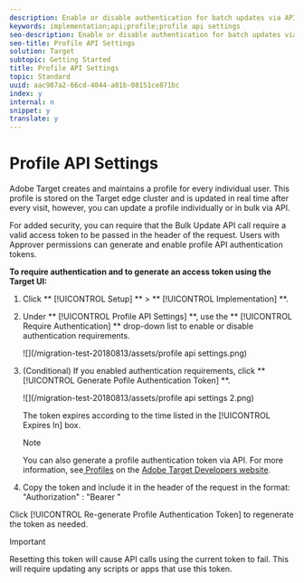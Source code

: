 ```yaml
---
description: Enable or disable authentication for batch updates via API and generate a profile authentication token.
keywords: implementation;api;profile;profile api settings
seo-description: Enable or disable authentication for batch updates via API and generate a profile authentication token.
seo-title: Profile API Settings
solution: Target
subtopic: Getting Started
title: Profile API Settings
topic: Standard
uuid: aac987a2-66cd-4044-a01b-08151ce871bc
index: y
internal: n
snippet: y
translate: y
---
```


# Profile API Settings

Adobe Target creates and maintains a profile for every individual user. This profile is stored on the Target edge cluster and is updated in real time after every visit, however, you can update a profile individually or in bulk via API. 

For added security, you can require that the Bulk Update API call require a valid access token to be passed in the header of the request. Users with Approver permissions can generate and enable profile API authentication tokens. 

**To require authentication and to generate an access token using the Target UI:** 


1. Click ** [!UICONTROL  Setup] ** > ** [!UICONTROL  Implementation] **. 

1. Under ** [!UICONTROL  Profile API Settings] **, use the ** [!UICONTROL  Require Authentication] ** drop-down list to enable or disable authentication requirements. 

   ![](/migration-test-20180813/assets/profile api settings.png) 

1. (Conditional) If you enabled authentication requirements, click ** [!UICONTROL  Generate Pofile Authentication Token] **. 

   ![](/migration-test-20180813/assets/profile api settings 2.png) 

   The token expires according to the time listed in the [!UICONTROL  Expires In] box. 


   >[!NOTE]
   >
   >You can also generate a profile authentication token via API. For more information, see[ Profiles](http://developers.adobetarget.com/api/#profiles) on the [ Adobe Target Developers website](http://developers.adobetarget.com/). 


1. Copy the token and include it in the header of the request in the format: "Authorization" : "Bearer " 



Click [!UICONTROL  Re-generate Profile Authentication Token] to regenerate the token as needed. 


>[!IMPORTANT]
>
>Resetting this token will cause API calls using the current token to fail. This will require updating any scripts or apps that use this token.


